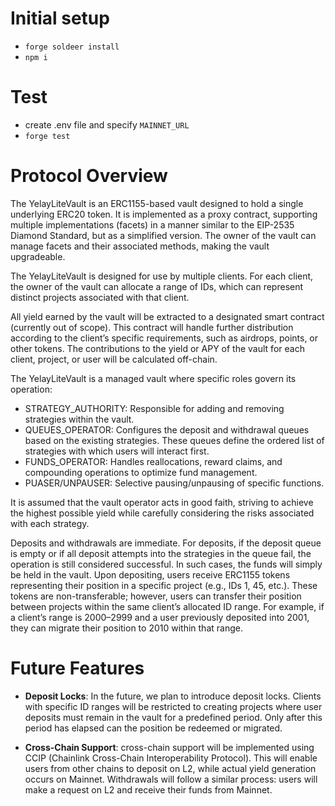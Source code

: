 # Initial setup

- `forge soldeer install`
- `npm i`

# Test

- create .env file and specify `MAINNET_URL`
- `forge test`

# Protocol Overview

The YelayLiteVault is an ERC1155-based vault designed to hold a single underlying ERC20 token. It is implemented as a proxy contract, supporting multiple implementations (facets) in a manner similar to the EIP-2535 Diamond Standard, but as a simplified version. The owner of the vault can manage facets and their associated methods, making the vault upgradeable.

The YelayLiteVault is designed for use by multiple clients. For each client, the owner of the vault can allocate a range of IDs, which can represent distinct projects associated with that client.

All yield earned by the vault will be extracted to a designated smart contract (currently out of scope). This contract will handle further distribution according to the client’s specific requirements, such as airdrops, points, or other tokens. The contributions to the yield or APY of the vault for each client, project, or user will be calculated off-chain.

The YelayLiteVault is a managed vault where specific roles govern its operation:

- STRATEGY_AUTHORITY: Responsible for adding and removing strategies within the vault.
- QUEUES_OPERATOR: Configures the deposit and withdrawal queues based on the existing strategies. These queues define the ordered list of strategies with which users will interact first.
- FUNDS_OPERATOR: Handles reallocations, reward claims, and compounding operations to optimize fund management.
- PUASER/UNPAUSER: Selective pausing/unpausing of specific functions.

It is assumed that the vault operator acts in good faith, striving to achieve the highest possible yield while carefully considering the risks associated with each strategy.

Deposits and withdrawals are immediate. For deposits, if the deposit queue is empty or if all deposit attempts into the strategies in the queue fail, the operation is still considered successful. In such cases, the funds will simply be held in the vault. Upon depositing, users receive ERC1155 tokens representing their position in a specific project (e.g., IDs 1, 45, etc.). These tokens are non-transferable; however, users can transfer their position between projects within the same client’s allocated ID range. For example, if a client’s range is 2000–2999 and a user previously deposited into 2001, they can migrate their position to 2010 within that range.

# Future Features

- **Deposit Locks**: In the future, we plan to introduce deposit locks. Clients with specific ID ranges will be restricted to creating projects where user deposits must remain in the vault for a predefined period. Only after this period has elapsed can the position be redeemed or migrated.

- **Cross-Chain Support**: cross-chain support will be implemented using CCIP (Chainlink Cross-Chain Interoperability Protocol). This will enable users from other chains to deposit on L2, while actual yield generation occurs on Mainnet. Withdrawals will follow a similar process: users will make a request on L2 and receive their funds from Mainnet.
